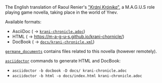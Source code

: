 The English translation of Raoul Renier's ["_Kráni Krónika_"](./germane_documents/02_-_Raoul_Renier_-_Krani-Kronika.pdf), a M.A.G.U.S role playing game novella, taking place in the world of Ynev.

Available formats:
+ AsciiDoc ( -> [`krani-chronicle.adoc`](./krani-chronicle.adoc))
+ HTML ( -> https://m-a-g-u-s.github.io/krani-chornicle/)
+ DocBook ( -> [`docs/krani-chronicle.xml`](./docs/krani-chronicle.xml))

[`germane_documents`](./germane_documents/) contains files related to this novella (however remotely).

[`asciidoctor`](https://docs.asciidoctor.org/asciidoctor/latest/cli/man1/asciidoctor/) commands to generate HTML and DocBook:

+ `asciidoctor -b docbook -D docs/ krani-chronicle.adoc` 
+ `asciidoctor -b html -o docs/index.html krani-chronicle.adoc`
